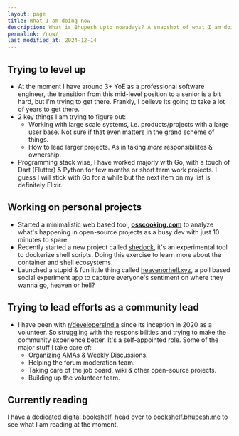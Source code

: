 ```yaml
---
layout: page
title: What I am doing now
description: What is Bhupesh upto nowadays? A snapshot of what I am doing at the moment.
permalink: /now/
last_modified_at: 2024-12-14
---
```


## Trying to level up

- At the moment I have around 3+ YoE as a professional software engineer, the transition from this mid-level position to a senior is a bit hard, but I'm trying to get there. Frankly, I believe its going to take a lot of years to get there.
- 2 key things I am trying to figure out:
  - Working with large scale systems, i.e. products/projects with a large user base. Not sure if that even matters in the grand scheme of things.
  - How to lead larger projects. As in taking _more_ responsibilites & ownership.
- Programming stack wise, I have worked majorly with Go, with a touch of Dart (Flutter) & Python for few months or short term work projects. I guess I will stick with Go for a while but the next item on my list is definitely Elixir.

## Working on personal projects

- Started a minimalistic web based tool, [**osscooking.com**](https://osscooking.com/) to analyze what's happening in open-source projects as a busy dev with just 10 minutes to spare.
- Recently started a new project called [shedock](https://github.com/shedock/shedock), it's an experimental tool to dockerize shell scripts. Doing this exercise to learn more about the container and shell ecosystems.
- Launched a stupid & fun little thing called [heavenorhell.xyz](https://heavenorhell.xyz/), a poll based social experiment app to capture everyone's sentiment on where they wanna go, heaven or hell?

## Trying to lead efforts as a community lead

- I have been with [r/developersIndia](https://reddit.com/r/developersIndia) since its inception in 2020 as a volunteer. So struggling with the responsibilities and trying to make the community experience better. It's a self-appointed role. Some of the major stuff I take care of:
  - Organizing AMAs & Weekly Discussions.
  - Helping the forum moderation team.
  - Taking care of the job board, wiki & other open-source projects.
  - Building up the volunteer team.

## Currently reading

I have a dedicated digital bookshelf, head over to [bookshelf.bhupesh.me](https://bookshelf.bhupesh.me/) to see what I am reading at the moment.
